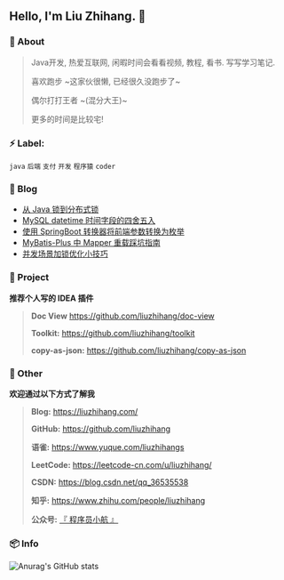 
## Hello, I'm Liu Zhihang. 🤪

### :eyes: About

> Java开发, 热爱互联网, 闲暇时间会看看视频, 教程, 看书. 写写学习笔记.
>
> 喜欢跑步 ~这家伙很懒, 已经很久没跑步了~
>
> 偶尔打打王者 ~(混分大王)~
>
> 更多的时间是比较宅!

### :zap: Label:

`java`  `后端`  `支付`  `开发`  `程序猿`  `coder`

### :bookmark: Blog
<!-- BLOGPOSTS:START -->
- [从 Java 锁到分布式锁](https://liuzhihang.com/2021/11/17/lock-summary.html)
- [MySQL datetime 时间字段的四舍五入](https://liuzhihang.com/2021/09/30/rounding_of_the_time_field.html)
- [使用 SpringBoot 转换器将前端参数转换为枚举](https://liuzhihang.com/2021/09/03/the_converter_converts_front_end_parameters_to_enumerations.html)
- [MyBatis-Plus 中 Mapper 重载踩坑指南](https://liuzhihang.com/2021/08/21/guide_to_mapper_overloading_crater_in_mybatis_plus.html)
- [并发场景加锁优化小技巧](https://liuzhihang.com/2021/07/24/tips_for_locking_and_optimizing_concurrent_scenes.html)
<!-- BLOGPOSTS:END -->

### :pushpin: Project

**推荐个人写的 IDEA 插件**

> **Doc View** https://github.com/liuzhihang/doc-view
>
> **Toolkit:** https://github.com/liuzhihang/toolkit
>
> **copy-as-json:** https://github.com/liuzhihang/copy-as-json

### :speech_balloon: Other

**欢迎通过以下方式了解我**

> **Blog:** https://liuzhihang.com/
> 
> **GitHub:** https://github.com/liuzhihang
> 
> **语雀:** https://www.yuque.com/liuzhihangs
>
> **LeetCode:** https://leetcode-cn.com/u/liuzhihang/
>
> **CSDN:** https://blog.csdn.net/qq_36535538
>
> **知乎:** https://www.zhihu.com/people/liuzhihang
>
> **公众号:** [『 程序员小航 』](https://liuzhihang.com/oss/pic/wechat.jpg)


### 📦 Info


![Anurag's GitHub stats](https://github-readme-stats.vercel.app/api?username=liuzhihang&hide=contribs,prs&show_icons=true)


